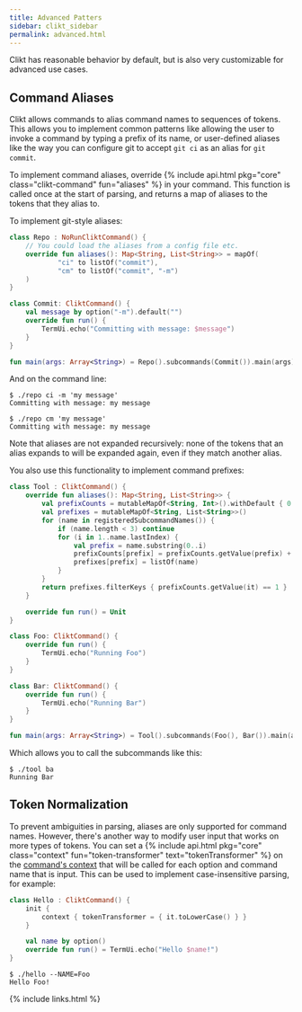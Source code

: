 ```yaml
---
title: Advanced Patters
sidebar: clikt_sidebar
permalink: advanced.html
---
```


Clikt has reasonable behavior by default, but is also very customizable
for advanced use cases.

## Command Aliases

Clikt allows commands to alias command names to sequences of tokens.
This allows you to implement common patterns like allowing the user to
invoke a command by typing a prefix of its name, or user-defined aliases
like the way you can configure git to accept `git ci` as an alias for
`git commit`.

To implement command aliases, override {% include api.html pkg="core"
class="clikt-command" fun="aliases" %} in your command. This function is
called once at the start of parsing, and returns a map of aliases to the
tokens that they alias to.

To implement git-style aliases:

```kotlin
class Repo : NoRunCliktCommand() {
    // You could load the aliases from a config file etc.
    override fun aliases(): Map<String, List<String>> = mapOf(
            "ci" to listOf("commit"),
            "cm" to listOf("commit", "-m")
    )
}

class Commit: CliktCommand() {
    val message by option("-m").default("")
    override fun run() {
        TermUi.echo("Committing with message: $message")
    }
}

fun main(args: Array<String>) = Repo().subcommands(Commit()).main(args)
```

And on the command line:

```
$ ./repo ci -m 'my message'
Committing with message: my message
```

```
$ ./repo cm 'my message'
Committing with message: my message
```

Note that aliases are not expanded recursively: none of the tokens that
an alias expands to will be expanded again, even if they match another
alias.

You also use this functionality to implement command prefixes:

```kotlin
class Tool : CliktCommand() {
    override fun aliases(): Map<String, List<String>> {
        val prefixCounts = mutableMapOf<String, Int>().withDefault { 0 }
        val prefixes = mutableMapOf<String, List<String>>()
        for (name in registeredSubcommandNames()) {
            if (name.length < 3) continue
            for (i in 1..name.lastIndex) {
                val prefix = name.substring(0..i)
                prefixCounts[prefix] = prefixCounts.getValue(prefix) + 1
                prefixes[prefix] = listOf(name)
            }
        }
        return prefixes.filterKeys { prefixCounts.getValue(it) == 1 }
    }

    override fun run() = Unit
}

class Foo: CliktCommand() {
    override fun run() {
        TermUi.echo("Running Foo")
    }
}

class Bar: CliktCommand() {
    override fun run() {
        TermUi.echo("Running Bar")
    }
}

fun main(args: Array<String>) = Tool().subcommands(Foo(), Bar()).main(args)
```

Which allows you to call the subcommands like this:

```
$ ./tool ba
Running Bar
```

## Token Normalization

To prevent ambiguities in parsing, aliases are only supported for
command names. However, there's another way to modify user input that
works on more types of tokens. You can set a {% include api.html
pkg="core" class="context" fun="token-transformer"
text="tokenTransformer" %} on the
[command's context](commands.html#customizing-contexts) that will be
called for each option and command name that is input. This can be used
to implement case-insensitive parsing, for example:

```kotlin
class Hello : CliktCommand() {
    init {
        context { tokenTransformer = { it.toLowerCase() } }
    }

    val name by option()
    override fun run() = TermUi.echo("Hello $name!")
}
```

```
$ ./hello --NAME=Foo
Hello Foo!
```


{% include links.html %}
